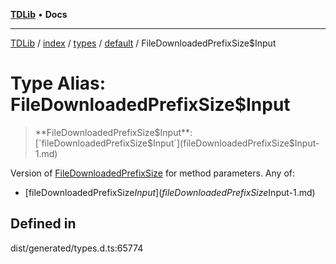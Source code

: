 [**TDLib**](../../../../../../README.md) • **Docs**

***

[TDLib](../../../../../../modules.md) / [index](../../../../../README.md) / [types](../../../README.md) / [default](../README.md) / FileDownloadedPrefixSize$Input

# Type Alias: FileDownloadedPrefixSize$Input

> **FileDownloadedPrefixSize$Input**: [`fileDownloadedPrefixSize$Input`](fileDownloadedPrefixSize$Input-1.md)

Version of [FileDownloadedPrefixSize](FileDownloadedPrefixSize.md) for method parameters.
Any of:
- [fileDownloadedPrefixSize$Input](fileDownloadedPrefixSize$Input-1.md)

## Defined in

dist/generated/types.d.ts:65774
